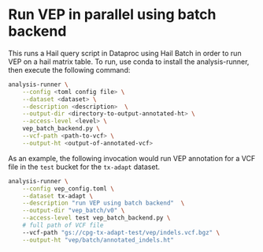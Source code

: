 # Run VEP in parallel using batch backend

This runs a Hail query script in Dataproc using Hail Batch in order to run VEP on a hail matrix table. To run, use conda to install the analysis-runner, then execute the following command:

```sh
analysis-runner \
    --config <toml config file> \
    --dataset <dataset> \
    --description <description>  \
    --output-dir <directory-to-output-annotated-ht> \
    --access-level <level> \
    vep_batch_backend.py \
    --vcf-path <path-to-vcf> \
    --output-ht <output-of-annotated-vcf>
```

As an example, the following invocation would run VEP annotation for a VCF file in the `test` bucket for the `tx-adapt` dataset.

```sh
analysis-runner \
    --config vep_config.toml \
    --dataset tx-adapt \
    --description "run VEP using batch backend"  \
    --output-dir "vep_batch/v0" \
    --access-level test vep_batch_backend.py \
    # full path of VCF file
    --vcf-path "gs://cpg-tx-adapt-test/vep/indels.vcf.bgz" \
    --output-ht "vep/batch/annotated_indels.ht"
```
